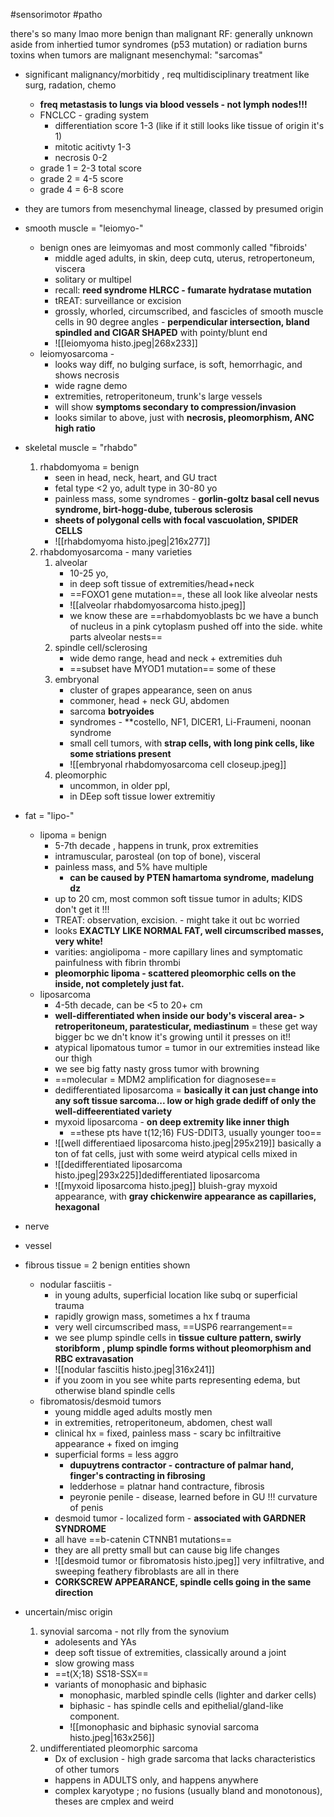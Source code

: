 #sensorimotor 
#patho 

there's so many lmao 
more benign than malignant 
RF: generally unknown aside from inhertied tumor syndromes (p53 mutation) or radiation burns toxins 
when tumors are malignant mesenchymal: "sarcomas"
- significant malignancy/morbitidy , req multidisciplinary treatment like surg, radation, chemo 
	- **freq metastasis to lungs via blood vessels - not lymph nodes!!!**
	- FNCLCC - grading system 
		- differentiation score 1-3 (like if it still looks like tissue of origin it's 1)
		- mitotic acitivty 1-3 
		- necrosis 0-2 
	- grade 1 = 2-3 total score
	- grade 2 = 4-5 score
	- grade 4 = 6-8 score 

- they are tumors from mesenchymal lineage, classed by presumed origin
- smooth muscle = "leiomyo-"
	- benign ones are leimyomas and most commonly called "fibroids'
		- middle aged adults, in skin, deep cutq, uterus, retropertoneum, viscera 
		- solitary or multipel 
		- recall: **reed syndrome HLRCC - fumarate hydratase mutation**
		- tREAT: surveillance or excision 
		- grossly, whorled, circumscribed, and fascicles of smooth muscle cells in 90 degree angles - **perpendicular intersection, bland spindled and CIGAR SHAPED** with pointy/blunt end 
		- ![[leiomyoma histo.jpeg|268x233]]
	- leiomyosarcoma - 
		- looks way diff, no bulging surface, is soft, hemorrhagic, and shows necrosis 
		- wide ragne demo 
		- extremities, retroperitoneum, trunk's large vessels
		- will show **symptoms secondary to compression/invasion**
		- looks similar to above, just with **necrosis, pleomorphism, ANC high ratio**
- skeletal muscle = "rhabdo" 
	1. rhabdomyoma = benign 
		- seen in head, neck, heart, and GU tract
		- fetal type <2 yo, adult type in 30-80 yo 
		- painless mass, some syndromes - **gorlin-goltz basal cell nevus syndrome, birt-hogg-dube, tuberous sclerosis**
		- **sheets of polygonal cells with focal vascuolation, SPIDER CELLS**
		- ![[rhabdomyoma histo.jpeg|216x277]]
	2. rhabdomyosarcoma - many varieties
		1. alveolar
			- 10-25 yo, 
			- in deep soft tissue of extremities/head+neck
			- ==FOXO1 gene mutation==, these all look like alveolar nests
			- ![[alveolar rhabdomyosarcoma histo.jpeg]]
			- we know these are ==rhabdomyoblasts bc we have a bunch of nucleus in a pink cytoplasm pushed off into the side. white parts alveolar nests==
		2. spindle cell/sclerosing
			- wide demo range, head and neck + extremities duh 
			- ==subset have MYOD1 mutation== some of these 
		3. embryonal 
			- cluster of grapes appearance, seen on anus 
			- commoner, head + neck GU, abdomen
			- sarcoma **botryoides**
			- syndromes - **costello, NF1, DICER1, Li-Fraumeni, noonan syndrome
			- small cell tumors, with **strap cells, with long pink cells, like some striations present**
			- ![[embryonal rhabdomyosarcoma cell closeup.jpeg]]
		4. pleomorphic 
			- uncommon, in older ppl, 
			- in DEep soft tissue lower extremitiy 
- fat = "lipo-"
	- lipoma = benign 
		- 5-7th decade , happens in trunk, prox extremities
		- intramuscular, parosteal (on top of bone), visceral
		- painless mass, and 5% have multiple 
			- **can be caused by PTEN hamartoma syndrome, madelung dz**
		- up to 20 cm, most common soft tissue tumor in adults; KIDS don't get it !!!
		- TREAT: observation, excision. - might take it out bc worried
		- looks **EXACTLY LIKE NORMAL FAT, well circumscribed masses, very white!**
		- varities: angiolipoma - more capillary lines and symptomatic painfulness with fibrin thrombi 
		- **pleomorphic lipoma - scattered  pleomorphic cells on the inside, not completely just fat.** 
	- liposarcoma
		- 4-5th decade, can be <5 to 20+ cm 
		- **well-differentiated when inside our body's visceral area- > retroperitoneum, paratesticular, mediastinum** = these get way bigger bc we dn't know it's growing until it presses on it!!
		- atypical lipomatous tumor = tumor in our extremities instead like our thigh 
		- we see big fatty nasty gross tumor with browning 
		- ==molecular = MDM2 amplification for diagnosese==
		- dedifferentiated liposarcoma = **basically it can just change into any soft tissue sarcoma... low or high grade dediff of only the well-diffeerentiated variety**
		- myxoid liposarcoma - **on deep extremity like inner thigh**
			- ==these pts have t(12;16) FUS-DDIT3, usually younger too==
		- ![[well differentiaed liposarcoma histo.jpeg|295x219]] basically a ton of fat cells, just with some weird atypical cells mixed in 
		- ![[dedifferentiated liposarcoma histo.jpeg|293x225]]dedifferentiated liposarcoma 
		- ![[myxoid liposarcoma histo.jpeg]] bluish-gray myxoid appearance, with **gray chickenwire appearance as capillaries, hexagonal**
- nerve
- vessel
- fibrous tissue = 2 benign entities shown 
	- nodular fasciitis -
		- in young adults, superficial location like subq or superficial trauma
		- rapidly growign mass, sometimes a hx f trauma 
		- very well circumscribed mass, ==USP6 rearrangement==
		- we see plump spindle cells in **tissue culture pattern, swirly storibform , plump spindle forms without pleomorphism and RBC extravasation**
		- ![[nodular fasciitis histo.jpeg|316x241]]
		- if you zoom in you see white parts representing edema, but otherwise bland spindle cells
	- fibromatosis/desmoid tumors
		- young middle aged adults mostly men 
		- in extremities, retroperitoneum, abdomen, chest wall
		- clinical hx = fixed, painless mass - scary bc infiltraitive appearance + fixed on imging
		- superficial forms = less aggro 
			- **dupuytrens contractor - contracture of palmar hand, finger's contracting in fibrosing**
			- ledderhose = platnar hand contracture, fibrosis 
			- peyronie penile - disease, learned before in GU !!! curvature of penis 
		- desmoid tumor - localized form - **associated with GARDNER SYNDROME**
		- all have ==b-catenin CTNNB1 mutations==
		- they are all pretty small but can cause big life changes 
		- ![[desmoid tumor or fibromatosis histo.jpeg]] very infiltrative, and sweeping feathery fibroblasts are all in there 
		- **CORKSCREW APPEARANCE, spindle cells going in the same direction**
- uncertain/misc origin
	1. synovial sarcoma - not rlly from the synovium
		- adolesents and YAs
		- deep soft tissue of extremities, classically around a joint 
		- slow growing mass
		- ==t(X;18) SS18-SSX==
		- variants of monophasic and biphasic 
			- monophasic, marbled spindle cells (lighter and darker cells)
			- biphasic - has spindle cells and epithelial/gland-like component. 
			- ![[monophasic and biphasic synovial sarcoma histo.jpeg|163x256]]
	2. undifferentiated pleomorphic sarcoma 
		- Dx of exclusion - high grade sarcoma that lacks characteristics of other tumors
		- happens in ADULTS only, and happens anywhere 
		- complex karyotype ; no fusions (usually bland and monotonous), theses are cmplex and weird
